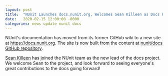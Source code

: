 ```yaml
---
layout: post
title:  "NUnit Launches docs.nunit.org, Welcomes Sean Killeen as Docs Project Lead"
date:   2020-02-15 12:00:00 -0000
categories: news update nunit docs
---
```


NUnit's documentation has moved from its former GitHub wiki to a new site at https://docs.nunit.org. The site is now built from the content at [nunit/docs GitHub repository](https://github.com/nunit/docs).

[Sean Killeen](https://SeanKilleen.com) has joined the NUnit team as the new lead of the docs project. We welcome Sean to the project, and look forward to seeing everyone's great contributions to the docs going forward!
